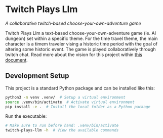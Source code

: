 # Twitch Plays Llm

*A collaborative twitch-based choose-your-own-adventure game*

Twitch Plays Llm a text-based choose-your-own-adventure game (ie. AI dungeon) set within a specific theme. For the time travel theme, the main character is a timem traveler vising a historic time period with the goal of altering some historic event. The game is played collaboratively through twitch chat. Read more about the vision for this project within [this document](https://docs.google.com/document/d/10TJ-P2iRqNIOWyQ5PRzcVnN7VBCprzPSB9CFGy_-eDo/edit).

## Development Setup

This project is a standard Python package and can be installed like this:

```bash
python3 -m venv .venv/  # Setup a virtual environment
source .venv/bin/activate  # Activate virtual environment
pip install -e .  # Install the local folder as a Python package
```

Run the executable:
```bash
# Make sure to run before hand: .venv/bin/activate
twitch-plays-llm -h  # View the available commands
```

